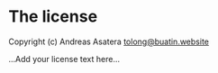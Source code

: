# The license

Copyright (c) Andreas Asatera <tolong@buatin.website>

...Add your license text here...